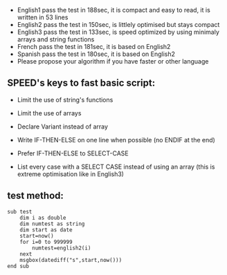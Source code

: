- English1 pass the test in 188sec, it is compact and easy to read, it is written in 53 lines
- English2 pass the test in 150sec, is littlely optimised but stays compact
- English3 pass the test in 133sec, is speed optimized by using minimaly arrays and string functions
- French pass the test in 181sec, it is based on English2
- Spanish pass the test in 180sec, it is based on English2
- Please propose your algorithm if you have faster or other language

## SPEED's keys to fast basic script:
- Limit the use of string's functions
- Limit the use of arrays
- Declare Variant instead of array
- Write IF-THEN-ELSE on one line when possible (no ENDIF at the end)
- Prefer IF-THEN-ELSE to SELECT-CASE

- List every case with a SELECT CASE instead of using an array (this is extreme optimisation like in English3)

## test method:
 
```
sub test
	dim i as double
	dim numtest as string
	dim start as date
	start=now()
	for i=0 to 999999
		numtest=english2(i)
	next
	msgbox(datediff("s",start,now()))
end sub
```
